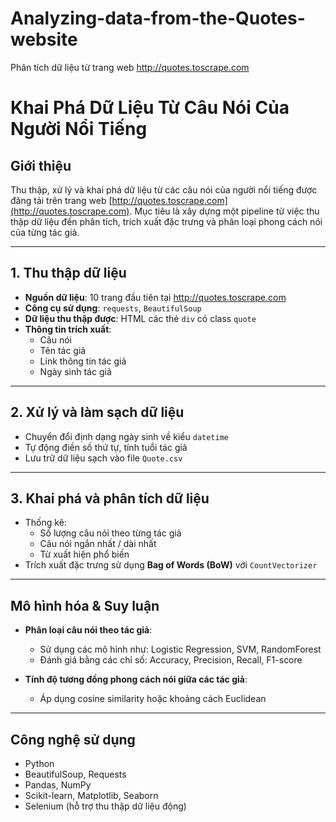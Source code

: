 # Analyzing-data-from-the-Quotes-website
Phân tích dữ liệu từ trang web http://quotes.toscrape.com
# Khai Phá Dữ Liệu Từ Câu Nói Của Người Nổi Tiếng

## Giới thiệu

Thu thập, xử lý và khai phá dữ liệu từ các câu nói của người nổi tiếng được đăng tải trên trang web [http://quotes.toscrape.com](http://quotes.toscrape.com). Mục tiêu là xây dựng một pipeline từ việc thu thập dữ liệu đến phân tích, trích xuất đặc trưng và phân loại phong cách nói của từng tác giả.

---

## 1. Thu thập dữ liệu

- **Nguồn dữ liệu**: 10 trang đầu tiên tại http://quotes.toscrape.com
- **Công cụ sử dụng**: `requests`, `BeautifulSoup`
- **Dữ liệu thu thập được**: HTML các thẻ `div` có class `quote`
- **Thông tin trích xuất**:
  - Câu nói
  - Tên tác giả
  - Link thông tin tác giả
  - Ngày sinh tác giả

---

## 2. Xử lý và làm sạch dữ liệu

- Chuyển đổi định dạng ngày sinh về kiểu `datetime`
- Tự động điền số thứ tự, tính tuổi tác giả
- Lưu trữ dữ liệu sạch vào file `Quote.csv`

---

## 3. Khai phá và phân tích dữ liệu

- Thống kê:
  - Số lượng câu nói theo từng tác giả
  - Câu nói ngắn nhất / dài nhất
  - Từ xuất hiện phổ biến
- Trích xuất đặc trưng sử dụng **Bag of Words (BoW)** với `CountVectorizer`

---

## Mô hình hóa & Suy luận

- **Phân loại câu nói theo tác giả**:
  - Sử dụng các mô hình như: Logistic Regression, SVM, RandomForest
  - Đánh giá bằng các chỉ số: Accuracy, Precision, Recall, F1-score

- **Tính độ tương đồng phong cách nói giữa các tác giả**:
  - Áp dụng cosine similarity hoặc khoảng cách Euclidean

---

## Công nghệ sử dụng

- Python
- BeautifulSoup, Requests
- Pandas, NumPy
- Scikit-learn, Matplotlib, Seaborn
- Selenium (hỗ trợ thu thập dữ liệu động)


